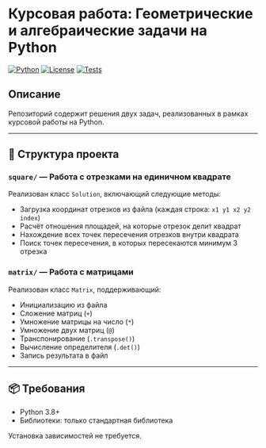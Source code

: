 # Курсовая работа: Геометрические и алгебраические задачи на Python
[![Python](https://img.shields.io/badge/Python-3.10+-blue?logo=python)](https://www.python.org/)
[![License](https://img.shields.io/badge/license-MIT-green)](LICENSE)
[![Tests](https://img.shields.io/badge/tests-passing-brightgreen)](https://github.com/bequinG0/university-coursework/actions)


## Описание

Репозиторий содержит решения двух задач, реализованных в рамках курсовой работы на Python.

---

## 📁 Структура проекта

### `square/` — Работа с отрезками на единичном квадрате

Реализован класс `Solution`, включающий следующие методы:

- Загрузка координат отрезков из файла (каждая строка: `x1 y1 x2 y2 index`)
- Расчёт отношения площадей, на которые отрезок делит квадрат
- Нахождение всех точек пересечения отрезков внутри квадрата
- Поиск точек пересечения, в которых пересекаются минимум 3 отрезка

### `matrix/` — Работа с матрицами

Реализован класс `Matrix`, поддерживающий:

- Инициализацию из файла
- Сложение матриц (`+`)
- Умножение матрицы на число (`*`)
- Умножение двух матриц (`@`)
- Транспонирование (`.transpose()`)
- Вычисление определителя (`.det()`)
- Запись результата в файл

---

## 📦 Требования

- Python 3.8+
- Библиотеки: только стандартная библиотека

Установка зависимостей не требуется.
